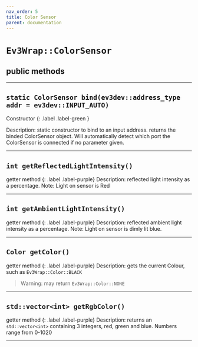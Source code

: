 ```yaml
---
nav_order: 5
title: Color Sensor
parent: documentation
---
```


# `Ev3Wrap::ColorSensor`

## public methods
---

## `static ColorSensor bind(ev3dev::address_type addr = ev3dev::INPUT_AUTO)`
Constructor 
{: .label .label-green }

Description: static constructor to bind to an input address.
returns the binded ColorSensor object. Will automatically detect which port the ColorSensor is connected if no parameter given.

---

## `int getReflectedLightIntensity()`
getter method
{: .label .label-purple}
Description: reflected light intensity as a percentage. Note: Light on sensor is Red

---

## `int getAmbientLightIntensity()`
getter method
{: .label .label-purple}
Description: reflected ambient light intensity as a percentage. Note: Light on sensor is dimly lit blue.

---

## `Color getColor()`
getter method
{: .label .label-purple}
Description: gets the current Colour, such as `Ev3Wrap::Color::BLACK`
>   Warning: may return `Ev3Wrap::Color::NONE`

---

## `std::vector<int> getRgbColor()`
getter method
{: .label .label-purple}
Description: returns an `std::vector<int>` containing 3 integers, red, green and blue. Numbers range from 0-1020

---